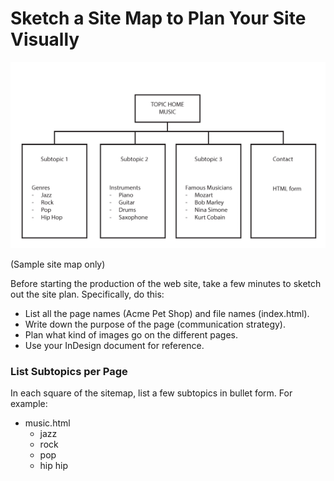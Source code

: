 # Sketch a Site Map to Plan Your Site Visually

![site map](img/sitemap.png)

(Sample site map only)

Before starting the production of the web site, take a few minutes to
sketch out the site plan. Specifically, do this:

-   List all the page names (Acme Pet Shop) and file names (index.html).
-   Write down the purpose of the page (communication strategy).
-   Plan what kind of images go on the different pages.
-   Use your InDesign document for reference.

### List Subtopics per Page

In each square of the sitemap, list a few subtopics in bullet form. For example:

- music.html
    - jazz
    - rock
    - pop
    - hip hip